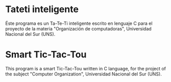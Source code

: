 # Tateti inteligente  
 Éste programa es un Ta-Te-Ti inteligente escrito en lenguaje C para el proyecto de la materia "Organización de computadoras", Universidad Nacional del Sur (UNS).
 
&NewLine;

 # Smart Tic-Tac-Tou
 This program is a smart Tic-Tac-Tou written in C language, for the project of the subject "Computer Organization", Universidad Nacional del Sur (UNS).
